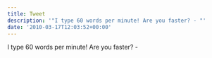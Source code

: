```yaml
---
title: Tweet
description: '"I type 60 words per minute! Are you faster? - "'
date: '2010-03-17T12:03:52+00:00'
---
```

I type 60 words per minute! Are you faster? - 
